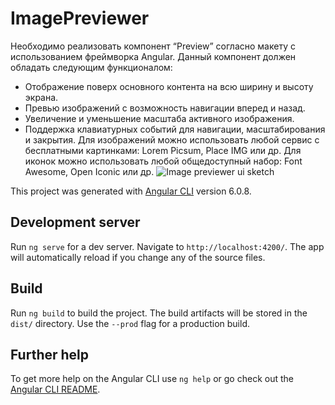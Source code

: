 # ImagePreviewer

Необходимо реализовать компонент “Preview” согласно макету с использованием фреймворка Angular.
Данный компонент должен обладать следующим функционалом:
- Отображение поверх основного контента на всю ширину и высоту экрана.
- Превью изображений с возможность навигации вперед и назад.
- Увеличение и уменьшение масштаба активного изображения.
- Поддержка клавиатурных событий для навигации, масштабирования и закрытия.
Для изображений можно использовать любой сервис с бесплатными картинками: Lorem Picsum, Place IMG или др.
Для иконок можно использовать любой общедоступный набор: Font Awesome, Open Iconic или др.
![Image previewer ui sketch](https://shavenzov.github.io/image-previewer/image002.png)


This project was generated with [Angular CLI](https://github.com/angular/angular-cli) version 6.0.8.

## Development server

Run `ng serve` for a dev server. Navigate to `http://localhost:4200/`. The app will automatically reload if you change any of the source files.

## Build

Run `ng build` to build the project. The build artifacts will be stored in the `dist/` directory. Use the `--prod` flag for a production build.

## Further help

To get more help on the Angular CLI use `ng help` or go check out the [Angular CLI README](https://github.com/angular/angular-cli/blob/master/README.md).
